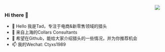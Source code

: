 <img align="right" src="https://github-readme-stats.vercel.app/api?username=TadChen1989&show_icons=true&icon_color=CE1D2D&text_color=718096&bg_color=ffffff&hide_title=true" />

### Hi there 👋

- 🔭 Hello 我是Tad，专注于电商&新零售领域的猎头
- 👯 来自上海的Collars Consultants
- 💬 希望在Github，能给大家介绍猎头的一些情况，并为你推荐机会
- 📫 我的Wechat: Ctyxs1989
